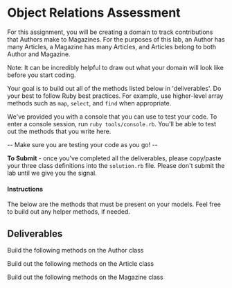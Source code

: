 # Object Relations Assessment

For this assignment, you will be creating a domain to track contributions that Authors make to Magazines. For the purposes of this lab, an Author has many Articles, a Magazine has many Articles, and Articles belong to both Author and Magazine.

Note: It can be incredibly helpful to draw out what your domain will look like before you start coding.

Your goal is to build out all of the methods listed below in 'deliverables'. Do your best to follow Ruby best practices. For example, use higher-level array methods such as `map`, `select`, and `find` when appropriate.

We've provided you with a console that you can use to test your code. To enter a console session, run `ruby tools/console.rb`. You'll be able to test out the methods that you write here.

  --  Make sure you are testing your code as you go! --

**To Submit** - once you've completed all the deliverables, please copy/paste your three class definitions into the `solution.rb` file. Please don't submit the lab until we give you the signal.

#### Instructions

The below are the methods that must be present on your models. Feel free to build out any helper methods, if needed.

## Deliverables

Build the following methods on the Author class

<!-- + Author.all
  + returns an array of all authors -->
<!-- + Author#articles
  + returns a list of articles the author has written
+ Author#magazines
  + should return a list of magazines for which the author has written   -->
<!-- + Author#add_article(title, magazine)
  + given a title and a magazine, creates a new article and associates it with that author and that magazine. -->
<!-- +  Author#find_specialties
   + returns the categories of the magazines for which the author has written -->

Build out the following methods on the Article class

<!-- + Article.all
  + returns an array of all articles
+ Article#author
  + returns the author for that given article
+ Article#magazine
  + returns the magazine for that given article -->

Build out the following methods on the Magazine class

<!-- + Magazine.all
  + returns an array of all magazines -->
<!-- + Magazine.find_by_name(name)
  + given a string of magazine name, returns the first magazine that matches -->
<!-- + Magazine#article_titles
  + returns a list of the titles of all articles written for that magazine -->
